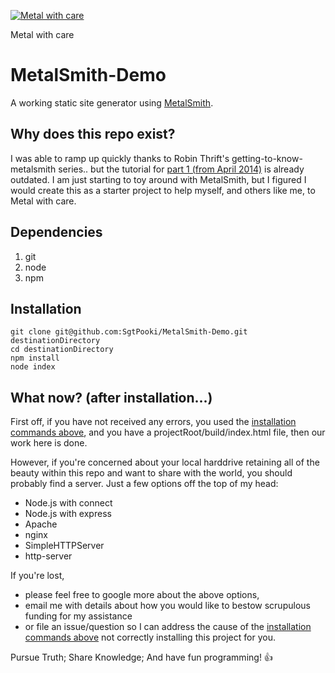 [![Metal with care](http://i.imgur.com/qtTluO7.jpg)](http://youtu.be/Klgex-dymq0?t=2m17s)

Metal with care

# MetalSmith-Demo

A working static site generator using [MetalSmith](https://github.com/segmentio/metalsmith).

## Why does this repo exist?

I was able to ramp up quickly thanks to Robin Thrift's getting-to-know-metalsmith series.. 
but the tutorial for [part 1 (from April 2014)](http://www.robinthrift.com/posts/metalsmith-part-1-setting-up-the-forge/) is already 
outdated. I am just starting to toy around with MetalSmith, but I figured I would create this as a starter project to help myself, 
and others like me, to Metal with care.

## Dependencies

1. git
2. node
3. npm

## Installation
```
git clone git@github.com:SgtPooki/MetalSmith-Demo.git destinationDirectory
cd destinationDirectory
npm install
node index
```

## What now? (after installation...)

First off, if you have not received any errors, you used the [installation commands above](#installation), and you have a projectRoot/build/index.html file, then our work here is done.

However, if you're concerned about your local harddrive retaining all of the beauty within this repo and want to share with the world, 
you should probably find a server. Just a few options off the top of my head:

- Node.js with connect
- Node.js with express
- Apache
- nginx
- SimpleHTTPServer
- http-server

If you're lost, 
- please feel free to google more about the above options, 
- email me with details about how you would like to bestow scrupulous funding for my assistance
- or file an issue/question so I can address the cause of the [installation commands above](#installation) not correctly installing this project for you.

Pursue Truth; Share Knowledge; And have fun programming! :thumbsup:
